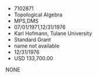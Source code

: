 * 7102871
* Topological Algebra
* MPS,DMS
* 07/01/1971,12/31/1976
* Karl Hofmann, Tulane University
* Standard Grant
*   name not available
* 12/31/1976
* USD 133,700.00

NONE